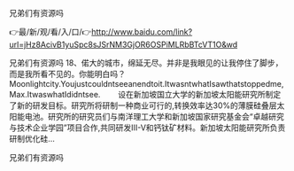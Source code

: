 兄弟们有资源吗

👉最/新/观/看/入/口/👉http://www.baidu.com/link?url=jHz8AcivB1yuSpc8sJSrNM3GjOR6OSPiMLRbBTcVT1O&wd

兄弟们有资源吗	18、偌大的城市，绵延无尽。并非是我眼见的让我停住了脚步，而是我所看不见的。你能明白吗？Moonlightcity.Youjustcouldntseeanendtoit.ItwasntwhatIsawthatstoppedme,Max.ItwaswhatIdidntsee.
　　设在新加坡国立大学的新加坡太阳能研究所制定了新的研发目标。研究所将研制一种商业可行的,转换效率达30%的薄膜硅叠层太阳能电池。研究所的研究员们与南洋理工大学和新加坡国家研究基金会“卓越研究与技术企业学园”项目合作,共同研发III-V和钙钛矿材料。新加坡太阳能研究所负责研制优化硅...


兄弟们有资源吗
